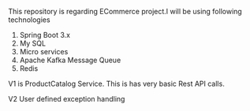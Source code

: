 This repository is regarding ECommerce project.I will be using following technologies
1. Spring Boot 3.x
2. My SQL
3. Micro services
4. Apache Kafka Message Queue
5. Redis

V1 is ProductCatalog Service. 
This is has very basic Rest API calls.

V2 User defined exception handling
